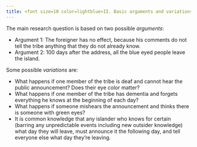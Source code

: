 ```yaml
---
title: <font size=10 color=lightblue>II. Basic arguments and variations</font>
---
```

The main research question is based on two possible *arguments*:
- Argument 1: The foreigner has no effect, because his comments do not tell the tribe anything that they do not already know.
- Argument 2: 100 days after the address, all the blue eyed people leave the island.

Some possible *variations* are: 
- What happens if one member of the tribe is deaf and cannot hear the public announcement?
Does their eye color matter?
- What happens if one member of the tribe has dementia and forgets everything he knows at
the beginning of each day?
- What happens if someone mishears the announcement and thinks there is someone with green
eyes?
- It is common knowledge that any islander who knows for certain (barring any unpredictable events including new outsider knowledge) what day they will leave, must announce it the following day, and tell everyone else what day they’re leaving.
